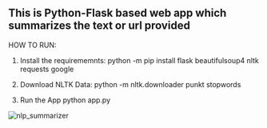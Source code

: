 This is Python-Flask based web app which summarizes the text or url provided
---------------------------------------------------------------------------------------
HOW TO RUN:
1. Install the requirememnts:
   python -m pip install flask beautifulsoup4 nltk requests google
   
2. Download NLTK Data:
   python -m nltk.downloader punkt stopwords

3. Run the App
   python app.py

 ![nlp_summarizer](https://github.com/user-attachments/assets/853d7d33-ecdd-4b52-89c6-9a86d8ce4a93)
